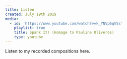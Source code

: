 ```yaml
---
title: Listen
created: July 19th 2019
media:
  - id: 'https://www.youtube.com/watch?v=k_YNVp5qV5s'
    playlist: true
    title: Spank It! (Homage to Pauline Oliveros)
    type: youtube
---
```

Listen to my recorded compositions here.
